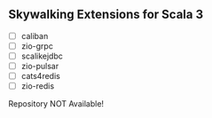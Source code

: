 Skywalking Extensions for Scala 3
---

- [ ] caliban
- [ ] zio-grpc
- [ ] scalikejdbc
- [ ] zio-pulsar
- [ ] cats4redis
- [ ] zio-redis

Repository NOT Available!

